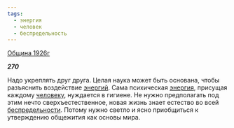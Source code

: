 ```yaml
---
tags:
  - энергия
  - человек
  - беспредельность
---
```

[Община 1926г](https://127.0.0.1:4002/agni/1926)

___270___

Надо укреплять друг друга. Целая наука может быть основана, чтобы разъяснить воздействие [энергий](../../../tags/#[энергия](../../../tags/#энергия)). Сама психическая [энергия](../../../tags/#энергия), присущая каждому [человеку](../../../tags/#человек), нуждается в гигиене. Не нужно предполагать под этим нечто сверхъестественное, новая жизнь знает естество во всей [беспредельности](../../../tags/#беспредельность). Потому нужно светло и ясно приобщиться к утверждению общежития как основы мира.   

